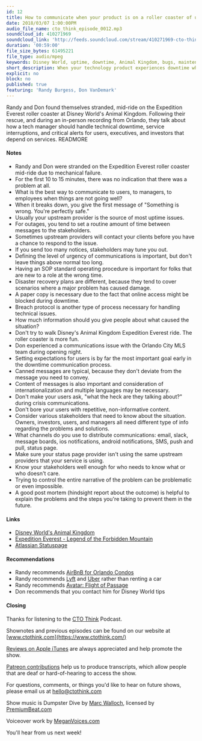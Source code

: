 ```yaml
---
id: 12
title: How to communicate when your product is on a roller coaster of uptime and downtime
date: 2018/03/07 1:00:00PM
audio_file_name: cto_think_episode_0012.mp3
soundcloud_id: 410271969
soundcloud_link: 'http://feeds.soundcloud.com/stream/410271969-cto-think-episode-12-communicating-when-your-product-is-on-a-rollercoaster-of-uptime-and-downtime.mp3'
duration: '00:59:00'
file_size_bytes: 61495221
file_type: audio/mpeg
keywords: Disney World, uptime, downtime, Animal Kingdom, bugs, maintenance, critical issues, Everest, hosting, notifications, alerts, communication, Avatar, status page, advisory levels, roller coaster
short_description: When your technology product experiences downtime what are the best approaches to communicating with users, executives, and other stakeholders?
explicit: no
block: no
published: true
featuring: 'Randy Burgess, Don VanDemark'
---
```

Randy and Don found themselves stranded, mid-ride on the Expedition Everest roller coaster at Disney World's Animal Kingdom. Following their rescue, and during an in-person recording from Orlando, they talk about how a tech manager should handle technical downtime, service interruptions, and critical alerts for users, executives, and investors that depend on services.
READMORE

#### Notes

* Randy and Don were stranded on the Expedition Everest roller coaster mid-ride due to mechanical failure.
* For the first 10 to 15 minutes, there was no indication that there was a problem at all.
* What is the best way to communicate to users, to managers, to employees when things are not going well?
* When it breaks down, you give the first message of "Something is wrong. You're perfectly safe."
* Usually your upstream provider is the source of most uptime issues.
* For outages, you tend to set a routine amount of time between messages to the stakeholders.
* Sometimes upstream providers will contact your clients before you have a chance to respond to the issue.
* If you send too many notices, stakeholders may tune you out.
* Defining the level of urgency of communications is important, but don't leave things above normal too long.
* Having an SOP standard operating procedure is important for folks that are new to a role at the wrong time.
* Disaster recovery plans are different, because they tend to cover scenarios where a major problem has caused damage.
* A paper copy is necessary due to the fact that online access might be blocked during downtime.
* Breach protocol is another type of process necessary for handling technical issues.
* How much information should you give people about what caused the situation?
* Don't try to walk Disney's Animal Kingdom Expedition Everest ride. The roller coaster is more fun.
* Don experienced a communications issue with the Orlando City MLS team during opening night.
* Setting expectations for users is by far the most important goal early in the downtime communication process.
* Canned messages are typical, because they don't deviate from the message you need to convey.
* Content of messages is also important and consideration of internationalization and multiple languages may be necessary.
* Don't make your users ask, "what the heck are they talking about?" during crisis communications.
* Don't bore your users with repetitive, non-informative content.
* Consider various stakeholders that need to know about the situation. Owners, investors, users, and managers all need different type of info regarding the problems and solutions.
* What channels do you use to distribute communications: email, slack, message boards, ios notifications, android notifications, SMS, push and pull, status page.
* Make sure your status page provider isn't using the same upstream providers that your service is using.
* Know your stakeholders well enough for who needs to know what or who doesn't care.
* Trying to control the entire narrative of the problem can be problematic or even impossible.
* A good post mortem (hindsight report about the outcome) is helpful to explain the problems and the steps you're taking to prevent them in the future.

#### Links

* [Disney World's Animal Kingdom](https://disneyworld.disney.go.com/destinations/animal-kingdom/)
* [Expedition Everest - Legend of the Forbidden Mountain](https://disneyworld.disney.go.com/attractions/animal-kingdom/expedition-everest/)
* [Atlassian Statuspage](https://www.statuspage.io/)

#### Recommendations

* Randy recommends [AirBnB for Orlando Condos](https://www.airbnb.com/c/rburgess10)
* Randy recommends [Lyft](https://www.lyft.com/drivers/RANDY1241) and [Uber](https://www.uber.com/invite/y9ecr) rather than renting a car
* Randy recommends [Avatar: Flight of Passage](https://disneyworld.disney.go.com/attractions/animal-kingdom/avatar-flight-of-passage/airbnbn)
* Don recommends that you contact him for Disney World tips

#### Closing

Thanks for listening to the [CTO Think](https://www.ctothink.com) Podcast.  

Shownotes and previous episodes can be found on our website at [www.ctothink.com](https://www.ctothink.com/)  

[Reviews on Apple iTunes](https://itunes.apple.com/us/podcast/cto-think/id1331281544) are always appreciated and help promote the show.  

[Patreon contributions](https://www.patreon.com/ctothink) help us to produce transcripts, which allow people that are deaf or hard-of-hearing to access the show.  

For questions, comments, or things you'd like to hear on future shows, please email us at [hello@ctothink.com](mailto:hello@ctothink.com)  

Show music is Dumpster Dive by [Marc Walloch](http://marcwalloch.com/), licensed by [PremiumBeat.com](https://www.premiumbeat.com)  

Voiceover work by [MeganVoices.com](http://www.meganvoices.com)  

You'll hear from us next week!  
